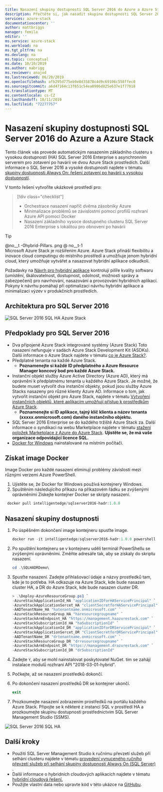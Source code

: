 ```yaml
---
title: Nasazení skupiny dostupnosti SQL Server 2016 do Azure a Azure Stack | Microsoft Docs
description: Přečtěte si, jak nasadit skupinu dostupnosti SQL Server 2016 do Azure a Azure Stack
services: azure-stack
documentationcenter: ''
author: mattbriggs
manager: femila
editor: ''
ms.service: azure-stack
ms.workload: na
ms.tgt_pltfrm: na
ms.devlang: na
ms.topic: conceptual
ms.date: 10/10/2019
ms.author: mabrigg
ms.reviewer: anajod
ms.lastreviewed: 06/20/2019
ms.openlocfilehash: afb295d775eb9e8d35878c4d9c69106c558ffec0
ms.sourcegitcommit: a6d47164c13f651c54ea0986d825e637e1f77018
ms.translationtype: MT
ms.contentlocale: cs-CZ
ms.lasthandoff: 10/11/2019
ms.locfileid: "72277757"
---
```

# <a name="deploy-a-sql-server-2016-availability-group-to-azure-and-azure-stack"></a>Nasazení skupiny dostupnosti SQL Server 2016 do Azure a Azure Stack

Tento článek vás provede automatickým nasazením základního clusteru s vysokou dostupností (HA) SQL Server 2016 Enterprise s asynchronním serverem pro zotavení po havárii ve dvou Azure Stack prostředích. Další informace o SQL Server 2016 a vysoké dostupnosti najdete v tématu [skupiny dostupnosti Always On: řešení zotavení po havárii s vysokou dostupností](https://docs.microsoft.com/sql/database-engine/availability-groups/windows/always-on-availability-groups-sql-server?view=sql-server-2016).

V tomto řešení vytvoříte ukázkové prostředí pro:

> [!div class="checklist"]
> - Orchestrace nasazení napříč dvěma zásobníky Azure
> - Minimalizace problémů se závislostmi pomocí profilů rozhraní Azure API pomocí Docker
> - Nasazení základního vysoce dostupného clusteru SQL Server 2016 Enterprise s lokalitou pro obnovení po havárii

> [!Tip]  
> @no__t -0hybrid-Pillars. png @ no__t-1  
> Microsoft Azure Stack je rozšířením Azure. Azure Stack přináší flexibilitu a inovace cloud computingu do místního prostředí a umožňuje jenom hybridní cloud, který umožňuje vytvářet a nasazovat hybridní aplikace odkudkoli.  
> 
> Požadavky na [Návrh pro hybridní aplikace](azure-stack-edge-pattern-overview.md) kontrolují pilíře kvality softwaru (umístění, škálovatelnost, dostupnost, odolnost, možnosti správy a zabezpečení) pro navrhování, nasazování a provozování hybridních aplikací. Pokyny k návrhu pomáhají při optimalizaci návrhu hybridní aplikace a minimalizaci výzev v produkčních prostředích.

## <a name="architecture-for-sql-server-2016"></a>Architektura pro SQL Server 2016

![SQL Server 2016 SQL HA Azure Stack](media/azure-stack-solution-sql-ha/image1.png)

## <a name="prerequisites-for-sql-server-2016"></a>Předpoklady pro SQL Server 2016

  - Dva připojené Azure Stack integrované systémy (Azure Stack) Toto nasazení nefunguje v sadách Azure Stack Development Kit (ASDKs). Další informace o Azure Stack najdete v tématu [co je Azure Stack?](https://azure.microsoft.com/overview/azure-stack/).
  - Předplatné tenanta na každé Azure Stack.    
      - **Poznamenejte si každé ID předplatného a Azure Resource Manager koncový bod pro každé Azure Stack.**
  - Instanční objekt služby Azure Active Directory (Azure AD), který má oprávnění k předplatnému tenanta u každého Azure Stack. Je možné, že budete muset vytvořit dva instanční objekty, pokud jsou služby Azure Stacks nasazeny pro různé klienty Azure AD. Informace o tom, jak vytvořit instanční objekt pro Azure Stack, najdete v tématu [Vytvoření instančních objektů, které aplikacím umožňují přístup k prostředkům Azure Stack](https://docs.microsoft.com/azure-stack/user/azure-stack-create-service-principals).
      - **Poznamenejte si ID aplikace, tajný klíč klienta a název tenanta (xxxxx.onmicrosoft.com) daného instančního objektu.**
  - SQL Server 2016 Enterprise se do každého tržiště Azure Stack za. Další informace o syndikaci na webu Marketplace najdete v tématu [stažení položek Marketplace z Azure do Azure Stack](https://docs.microsoft.com/azure-stack/operator/azure-stack-download-azure-marketplace-item).
    **Ujistěte se, že má vaše organizace odpovídající licence SQL.**
  - [Docker for Windows](https://docs.docker.com/docker-for-windows/) nainstalované na místním počítači.

## <a name="get-the-docker-image"></a>Získat image Docker

Image Docker pro každé nasazení eliminují problémy závislosti mezi různými verzemi Azure PowerShell.

1.  Ujistěte se, že Docker for Windows používá kontejnery Windows.
2.  Spuštěním následujícího příkazu na příkazovém řádku se zvýšenými oprávněními Získejte kontejner Docker se skripty nasazení.

```powershell  
 docker pull intelligentedge/sqlserver2016-hadr:1.0.0
```

## <a name="deploy-the-availability-group"></a>Nasazení skupiny dostupnosti

1.  Po úspěšném dokončení image kontejneru spusťte image.

      ```powershell  
      docker run -it intelligentedge/sqlserver2016-hadr:1.0.0 powershell
      ```

2.  Po spuštění kontejneru se v kontejneru udělí terminál PowerShellu se zvýšenými oprávněními. Změňte adresáře tak, aby se získaly do skriptu nasazení.

      ```powershell  
      cd .\SQLHADRDemo\
      ```

3.  Spusťte nasazení. Zadejte přihlašovací údaje a názvy prostředků tam, kde je to potřeba. HA odkazuje na Azure Stack, kde bude nasazen cluster HA, a DR do Azure Stack, kde bude nasazen cluster DR.

      ```powershell
      > .\Deploy-AzureResourceGroup.ps1 `
      -AzureStackApplicationId_HA "applicationIDforHAServicePrincipal" `
      -AzureStackApplicationSercet_HA "clientSecretforHAServicePrincipal" `
      -AADTenantName_HA "hatenantname.onmicrosoft.com" `
      -AzureStackResourceGroup_HA "haresourcegroupname" `
      -AzureStackArmEndpoint_HA "https://management.haazurestack.com" `
      -AzureStackSubscriptionId_HA "haSubscriptionId" `
      -AzureStackApplicationId_DR "applicationIDforDRServicePrincipal" `
      -AzureStackApplicationSercet_DR "ClientSecretforDRServicePrincipal" `
      -AADTenantName_DR "drtenantname.onmicrosoft.com" `
      -AzureStackResourceGroup_DR "drresourcegroupname" `
      -AzureStackArmEndpoint_DR "https://management.drazurestack.com" `
      -AzureStackSubscriptionId_DR "drSubscriptionId"
      ```

4.  Zadejte `Y`, aby se mohl nainstalovat poskytovatel NuGet. tím se zahájí instalace modulů rozhraní API "2018-03-01-hybrid".

5.  Počkejte, až se nasazení prostředků dokončí.

6.  Po dokončení nasazení prostředků DR se kontejner ukončí.

      ```powershell
      exit
      ```

7.  Prozkoumejte nasazení zobrazením prostředků na portálu každého Azure Stack. Připojte se k některé z instancí SQL v prostředí HA a prozkoumejte skupinu dostupnosti prostřednictvím SQL Server Management Studio (SSMS).

![SQL Server 2016 SQL HA](media/azure-stack-solution-sql-ha/image2.png)

## <a name="next-steps"></a>Další kroky

  - Použití SQL Server Management Studio k ručnímu převzetí služeb při selhání clusteru najdete v tématu [provedení vynuceného ručního převzetí služeb při selhání skupiny dostupnosti Always On (SQL Server)](https://docs.microsoft.com/sql/database-engine/availability-groups/windows/perform-a-forced-manual-failover-of-an-availability-group-sql-server?view=sql-server-2017) .
  - Další informace o hybridních cloudových aplikacích najdete v tématu [hybridní cloudová řešení.](https://aka.ms/azsdevtutorials)
  - Použijte vlastní data nebo upravte kód v této ukázce na [GitHubu](https://github.com/Azure-Samples/azure-intelligent-edge-patterns).
